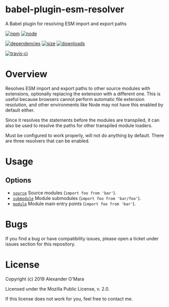 # babel-plugin-esm-resolver

A Babel plugin for resolving ESM import and export paths

[![npm](https://img.shields.io/npm/v/babel-plugin-esm-resolver.svg)](https://npmjs.com/package/babel-plugin-esm-resolver)
[![node](https://img.shields.io/node/v/babel-plugin-esm-resolver.svg)](https://nodejs.org)

[![dependencies](https://david-dm.org/AlexanderOMara/babel-plugin-esm-resolver.svg)](https://david-dm.org/AlexanderOMara/babel-plugin-esm-resolver)
[![size](https://packagephobia.now.sh/badge?p=babel-plugin-esm-resolver)](https://packagephobia.now.sh/result?p=babel-plugin-esm-resolver)
[![downloads](https://img.shields.io/npm/dm/babel-plugin-esm-resolver.svg)](https://npmcharts.com/compare/babel-plugin-esm-resolver?minimal=true)

[![travis-ci](https://travis-ci.org/AlexanderOMara/babel-plugin-esm-resolver.svg?branch=master)](https://travis-ci.org/AlexanderOMara/babel-plugin-esm-resolver)


# Overview

Resolves ESM import and export paths to other source modules with extensions, optionally replacing the extension with a different one. This is useful because browsers cannot perform automatic file extension resolution, and other environments like Node may not have this enabled by default either.

Since it resolves the statements before the modules are transpiled, it can also be used to resolve the paths for other transpiled module loaders.

Must be configured to work properly, will not do anything by default. There are three resolvers that can be enabled.


# Usage

## Options

-   [`source`](options/source.md) Source modules (`import foo from 'bar'`).
-   [`submodule`](options/submodule.md) Module submodules (`import foo from 'bar/foo'`).
-   [`module`](options/module.md) Module main entry points (`import foo from 'bar'`).


# Bugs

If you find a bug or have compatibility issues, please open a ticket under issues section for this repository.


# License

Copyright (c) 2019 Alexander O'Mara

Licensed under the Mozilla Public License, v. 2.0.

If this license does not work for you, feel free to contact me.

